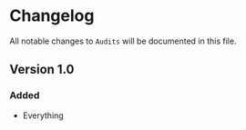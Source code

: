 # Changelog

All notable changes to `Audits` will be documented in this file.

## Version 1.0

### Added
- Everything
